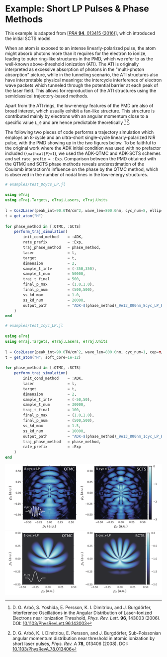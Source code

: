 # Example: Short LP Pulses & Phase Methods

This example is adapted from [[*PRA* **94**, 013415 (2016)](https://doi.org/10.1103/PhysRevA.94.013415)], which introduced the initial SCTS model.

When an atom is exposed to an intense linearly-polarized pulse, the atom might absorb photons more than it requires for the electron to ionize, leading to outer ring-like structures in the PMD, which we refer to as the well-known above-threshold ionization (ATI).
The ATI is originally interpreted as excessive absorption of photons in the "multi-photon absorption" picture,
while in the tunneling scenario, the ATI structures also have interpretable physical meanings:
the intercycle interference of electron wave packets which tunneled through the potential barrier at each peak of the laser field.
This allows for reproduction of the ATI structures using the semiclassical trajectory-based methods.

Apart from the ATI rings, the low-energy features of the PMD are also of broad interest, which usually exhibit a fan-like structure.
This structure is contributed mainly by electrons with an angular momentum close to a specific value ``L_0`` and are hence predictable theoretically [^Arbo_2006] [^Arbo_2008].

The following two pieces of code performs a trajectory simulation which employs an 8-cycle and an ultra-short single-cycle linearly-polarized NIR pulse,
with the PMD showing up in the two figures below.
To be faithful to the original work where the ADK initial condition was used with no prefactor included (``\mathcal{P}=1``), we used the ADK-QTMC and ADK-SCTS schemes and set `rate_prefix = :Exp`.
Comparison between the PMD obtained with the QTMC and SCTS phase methods reveals underestimation of the Coulomb interaction's influence on the phase by the QTMC method, which is observed in the number of nodal lines in the low-energy structures.

```julia
# examples/test_8cycs_LP.jl

using eTraj
using eTraj.Targets, eTraj.Lasers, eTraj.Units

l = Cos2Laser(peak_int=90.0TW/cm^2, wave_len=800.0nm, cyc_num=8, ellip=0.0)
t = get_atom("H")

for phase_method in [:QTMC, :SCTS]
    perform_traj_simulation(
        init_cond_method    = :ADK,
        rate_prefix         = :Exp,
        traj_phase_method   = phase_method,
        laser               = l,
        target              = t,
        dimension           = 2,
        sample_t_intv       = (-350,350),
        sample_t_num        = 50000,
        traj_t_final        = 500,
        final_p_max         = (1.0,1.0),
        final_p_num         = (500,500),
        ss_kd_max           = 1.0,
        ss_kd_num           = 20000,
        output_path         = "ADK-$(phase_method)_9e13_800nm_8cyc_LP_ExpRate.jld2"
    )
end
```

```julia
# examples/test_1cyc_LP.jl

using eTraj
using eTraj.Targets, eTraj.Lasers, eTraj.Units

l = Cos2Laser(peak_int=90.0TW/cm^2, wave_len=800.0nm, cyc_num=1, cep=π/2, ellip=0.0)
t = get_atom("H"; soft_core=1e-12)

for phase_method in [:QTMC, :SCTS]
    perform_traj_simulation(
        init_cond_method    = :ADK,
        laser               = l,
        target              = t,
        dimension           = 2,
        sample_t_intv       = (-50,50),
        sample_t_num        = 30000,
        traj_t_final        = 100,
        final_p_max         = (1.0,1.0),
        final_p_num         = (500,500),
        ss_kd_max           = 1.5,
        ss_kd_num           = 10000,
        output_path         = "ADK-$(phase_method)_9e13_800nm_1cyc_LP_ExpRate.jld2",
        traj_phase_method   = phase_method,
        rate_prefix         = :Exp
    )
end
```

![fig:example_8cycs_LP](assets/figure_8cycs_LP.png)
![fig:example_1cyc_LP](assets/figure_1cyc_LP.png)

[^Arbo_2006]: D. G. Arbó, S. Yoshida, E. Persson, K. I. Dimitriou, and J. Burgdörfer, Interference Oscillations in the Angular Distribution of Laser-Ionized Electrons near Ionization Threshold, *Phys. Rev. Lett.* **96**, 143003 (2006). DOI: [10.1103/PhysRevLett.96.143003](https://doi.org/10.1103/PhysRevLett.96.143003)

[^Arbo_2008]: D. G. Arbó, K. I. Dimitriou, E. Persson, and J. Burgdörfer, Sub-Poissonian angular momentum distribution near threshold in atomic ionization by short laser pulses, *Phys. Rev. A* **78**, 013406 (2008). DOI: [10.1103/PhysRevA.78.013406](https://doi.org/10.1103/PhysRevA.78.013406)
